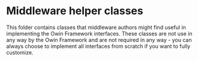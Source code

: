 ﻿# Middleware helper classes

This folder contains classes that middleware authors might find useful in implementing
the Owin Framework interfaces. These classes are not use in any way by the Owin Framework
and are not required in any way - you can always choose to implement all interfaces
from scratch if you want to fully customize.